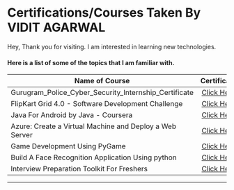 # Certifications/Courses Taken By VIDIT AGARWAL

Hey, Thank you for visiting. I am interested in learning new technologies. 

#### Here is a list of some of the topics that I am familiar with.
| Name of Course  | Certificate |
| --------------- |:-------------:|
|Gurugram_Police_Cyber_Security_Internship_Certificate | [Click Here](https://github.com/erviditagarwal/Certifications/blob/main/Gurugram_Police_Cyber_Security_Internship_Certificate.jpg)|
|FlipKart Grid 4.0 - Software Development Challenge | [Click Here](https://unstop.com/certificate-preview/5a6bc615-3b6e-46d1-95c7-1998b7a5ea20)|
|Java For Android by Java - Coursera | [Click Here](https://www.coursera.org/account/accomplishments/verify/KSE34KYL5GXG)|
|Azure: Create a Virtual Machine and Deploy a Web Server| [Click Here](https://www.coursera.org/account/accomplishments/verify/P7PQ695K4WEF)|
|Game Development Using PyGame| [Click Here](https://www.guvi.in/verify-certificate?id=24l938wi16d830v1ef)|
|Build A Face Recognition Application Using python| [Click Here](https://www.guvi.in/verify-certificate?id=r319zu1316N81g2568)|
|Interview Preparation Toolkit For Freshers| [Click Here](https://www.guvi.in/verify-certificate?id=q26g18oeMv6h061255)|

----------------------------------


